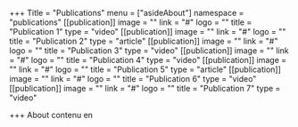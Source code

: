 +++
Title = "Publications"
menu = ["asideAbout"]
namespace = "publications"
[[publication]]
image = ""
link = "#"
logo = ""
title = "Publication 1"
type = "video"
[[publication]]
image = ""
link = "#"
logo = ""
title = "Publication 2"
type = "article"
[[publication]]
image = ""
link = "#"
logo = ""
title = "Publication 3"
type = "video"
[[publication]]
image = ""
link = "#"
logo = ""
title = "Publication 4"
type = "video"
[[publication]]
image = ""
link = "#"
logo = ""
title = "Publication 5"
type = "article"
[[publication]]
image = ""
link = "#"
logo = ""
title = "Publication 6"
type = "video"
[[publication]]
image = ""
link = "#"
logo = ""
title = "Publication 7"
type = "video"

+++
About contenu en